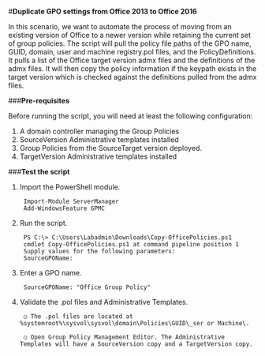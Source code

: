 #**Duplicate GPO settings from Office 2013 to Office 2016**

In this scenario, we want to automate the process of moving from an existing version of Office to a newer version while retaining the current set of group policies. The script will pull the policy file paths of the GPO name, GUID, domain, user and machine registry.pol files, and the PolicyDefinitions. It pulls a list of the Office target version admx files and the definitions of the admx files. It will then copy the policy information if the keypath exists in the target version which is checked against the definitions pulled from the admx files.  

###**Pre-requisites**

Before running the script, you will need at least the following configuration:

1. A domain controller managing the Group Policies
2. SourceVersion Administrative templates installed
3. Group Policies from the SourceTarget version deployed.
3. TargetVersion Administrative templates installed

###**Test the script**

1. Import the PowerShell module.

		Import-Module ServerManager
		Add-WindowsFeature GPMC
	
2. Run the script.

		PS C:\> C:\Users\Labadmin\Downloads\Copy-OfficePolicies.ps1
		cmdlet Copy-OfficePolicies.ps1 at command pipeline position 1
		Supply values for the following parameters:
		SourceGPOName: 
	
3. Enter a GPO name.
	
		SourceGPOName: "Office Group Policy"

4. Validate the .pol files and Administrative Templates. 
	
		○ The .pol files are located at %systemroot%\sysvol\sysvol\domain\Policies\GUID\_ser or Machine\.

		○ Open Group Policy Management Editor. The Administrative Templates will have a SourceVersion copy and a TargetVersion copy. 

	

